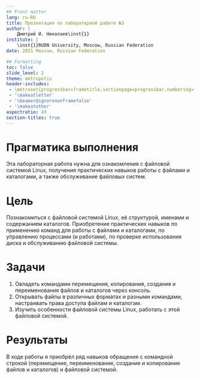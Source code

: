 ```yaml
---
## Front matter
lang: ru-RU
title: Презентация по лабораторной работе №3
author: |
	Дмитрий И. Николаев\inst{1}
institute: |
	\inst{1}RUDN University, Moscow, Russian Federation
date: 2021 Moscow, Russian Federation

## Formatting
toc: false
slide_level: 2
theme: metropolis
header-includes: 
 - \metroset{progressbar=frametitle,sectionpage=progressbar,numbering=fraction}
 - '\makeatletter'
 - '\beamer@ignorenonframefalse'
 - '\makeatother'
aspectratio: 43
section-titles: true
---
```


# Прагматика выполнения

Эта лабораторная работа нужна для ознакомления с файловой системой Linux, получения практических навыков работы с файлами и каталогами, а также обслуживание файловых систем.

# Цель

Познакомиться с файловой системой Linux, её структурой, именами и содержанием каталогов. Приобретение практических навыков по применению команд для работы с файлами и каталогами, по управлению процессами (и работами), по проверке использования диска и обслуживанию файловой системы.

# Задачи

1) Овладеть командами перемещения, копирования, создания и переименования файлов и каталогов через консоль.
2) Открывать файлы в различных форматах и разными командами, настраивать права доступа файлам и каталогам.
3) Изучить особенности файловой системы Linux, работать с этой файловой системой.

# Результаты

В ходе работы я приобрёл ряд навыков обращения с командной строкой (перемещение, переименование, создание и копирование файлов и каталогов) и файловой системой.










